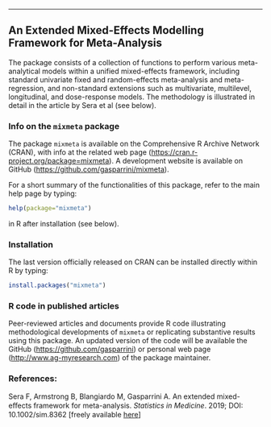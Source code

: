 -----------------------------------

## An Extended Mixed-Effects Modelling Framework for Meta-Analysis

The package consists of a collection of functions to perform various meta-analytical models within a unified mixed-effects framework, including standard univariate fixed and random-effects meta-analysis and meta-regression, and non-standard extensions such as multivariate, multilevel, longitudinal, and dose-response models. The methodology is illustrated in detail in the article by Sera et al (see below).

### Info on the `mixmeta` package

The package `mixmeta` is available on the Comprehensive R Archive Network (CRAN), with info at the related web page (https://cran.r-project.org/package=mixmeta). A development website is available on GitHub (https://github.com/gasparrini/mixmeta).

For a short summary of the functionalities of this package, refer to the main help page by typing:

```r
help(package="mixmeta")
```

in R after installation (see below).

### Installation

The last version officially released on CRAN can be installed directly within R by typing:

```r
install.packages("mixmeta")
```

### R code in published articles

Peer-reviewed articles and documents provide R code illustrating methodological developments of `mixmeta` or replicating substantive results using this package. An updated version of the code will be available the GitHub (https://github.com/gasparrini) or personal web page (http://www.ag-myresearch.com) of the package maintainer.

### References:

Sera F, Armstrong B, Blangiardo M, Gasparrini A. An extended mixed-eﬀects framework for meta-analysis. *Statistics in Medicine*. 2019; DOI: 10.1002/sim.8362 [freely available [here](http://www.ag-myresearch.com/2019_sera_statmed.html)]
